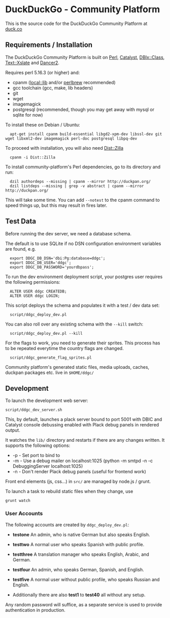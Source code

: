 # DuckDuckGo - Community Platform

This is the source code for the DuckDuckGo Community Platform at [duck.co](https://duck.co/)

## Requirements / Installation

The DuckDuckGo Community Platform is built on [Perl](http://www.perl.org/),
[Catalyst](https://metacpan.org/pod/Catalyst),
[DBIx::Class](https://metacpan.org/pod/DBIx::Class),
[Text::Xslate](https://metacpan.org/pod/Text::Xslate) and
[Dancer2](https://metacpan.org/pod/Dancer2).

Requires perl 5.16.3 (or higher) and:

- cpanm ([local::lib](https://metacpan.org/pod/local::lib) and/or [perlbrew](http://perlbrew.pl/) recommended)
- gcc toolchain (gcc, make, lib headers)
- git
- wget
- imagemagick
- postgresql (recommended, though you may get away with mysql or sqlite for now)

To install these on Debian / Ubuntu:

```
  apt-get install cpanm build-essential libgd2-xpm-dev libssl-dev git wget libxml2-dev imagemagick perl-doc postgresql libpq-dev
```

To proceed with installation, you will also need [Dist::Zilla](https://metacpan.org/pod/Dist::Zilla)

```
  cpanm -i Dist::Zilla
```

To install community-platform's Perl dependencies, go to its directory and
run:

```
  dzil authordeps --missing | cpanm --mirror http://duckpan.org/
  dzil listdeps --missing | grep -v abstract | cpanm --mirror http://duckpan.org/
```

This will take some time. You can add `--notest` to the cpanm command to speed
things up, but this may result in fires later.

## Test Data

Before running the dev server, we need a database schema.

The default is to use SQLite if no DSN configuration environment
variables are found, e.g.

```
  export DDGC_DB_DSN='dbi:Pg:database=ddgc';
  export DDGC_DB_USER='ddgc';
  export DDGC_DB_PASSWORD='yourdbpass';
```

To run the dev environment deployment script, your postgres user requires
the following permissions:

```
  ALTER USER ddgc CREATEDB;
  ALTER USER ddgc LOGIN;
```

This script deploys the schema and populates it with a test / dev data set:

```
  script/ddgc_deploy_dev.pl
```

You can also roll over any existing schema with the `--kill` switch:

```
  script/ddgc_deploy_dev.pl --kill
```

For the flags to work, you need to generate their sprites. This
process has to be repeated everytime the country flags are changed.

```
  script/ddgc_generate_flag_sprites.pl
```

Community platform's generated static files, media uploads, caches, duckpan
packages etc. live in `$HOME/ddgc/`

## Development

To launch the development web server:

```
script/ddgc_dev_server.sh
```

This, by default, launches a plack server bound to port 5001 with DBIC and
Catalyst console debussing enabled with Plack debug panels in rendered output.

It watches the `lib/` directory and restarts if there are any changes written.
It supports the following options:

- -p <PORT> - Set port to bind to
- -m - Use a debug mailer on localhost:1025 (python -m smtpd -n -c DebuggingServer localhost:1025)
- -n - Don't render Plack debug panels (useful for frontend work)

Front end elements (js, css...) in `src/` are managed by node.js / grunt.

To launch a task to rebuild static files when they change, use

`grunt watch`

### User Accounts

The following accounts are created by `ddgc_deploy_dev.pl`:

- **testone** An admin, who is native German but also speaks English.

- **testtwo** A normal user who speaks Spanish with public profile.

- **testthree** A translation manager who speaks English, Arabic, and German.

- **testfour** An admin, who speaks German, Spanish, and English.

- **testfive** A normal user without public profile, who speaks Russian and
   English.

- Additionally there are also **test1** to **test40** all without any setup.

Any random password will suffice, as a separate service is used to provide
authentication in production.
